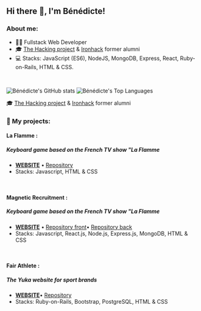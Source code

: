 ## Hi there 👋, I'm Bénédicte!

### About me:

- 🙆‍♀️ Fullstack Web Developer 
- 🎓 [The Hacking project] & [Ironhack] former alumni
- 💻 Stacks: JavaScript (ES6), NodeJS, MongoDB, Express, React, Ruby-on-Rails, HTML & CSS.

<br/>

![Bénédicte's GitHub stats][vercel stats]
![Bénédicte's Top Languages][vercel language]

🎓 [The Hacking project] & [Ironhack] former alumni

[Ironhack]: https://ironhack.com
[The Hacking project]: https://www.thehackingproject.org/

[vercel language]: https://github-readme-stats.vercel.app/api/top-langs/?username=BenedicteCn&langs_count=8&theme=omni&layout=compact
[vercel stats]: https://github-readme-stats.vercel.app/api?username=BenedicteCn&theme=omni&show_icons=true

### 🌱 My projects: 

#### La Flamme : 
##### Keyboard game based on the French TV show "La Flamme 
- [**WEBSITE**](https://benedictecn.github.io/La_Flamme_JSGame/) • [Repository](https://github.com/BenedicteCn/La_Flamme_JSGame)
- Stacks: Javascript, HTML & CSS 
<br/>

#### Magnetic Recruitment : 
##### Keyboard game based on the French TV show "La Flamme 
- [**WEBSITE**](https://magnetic-recruitment.netlify.app/) • [Repository front](https://github.com/BenedicteCn/magnetic-recrutment-front)• [Repository back](https://github.com/BenedicteCn/magnetic-recrutment-back)
- Stacks: Javascript, React.js, Node.js, Express.js, MongoDB, HTML & CSS
<br/>

#### Fair Athlete : 
##### The Yuka website for sport brands
- [**WEBSITE**](https://yuka-sport-main2.herokuapp.com/)• [Repository](https://github.com/BenedicteCn/Fair-Athlete)
- Stacks: Ruby-on-Rails, Bootstrap, PostgreSQL, HTML & CSS

<!--

Here are some ideas to get you started:

- 🔭 I’m currently working on ...
- 🌱 I’m currently learning ...
- 👯 I’m looking to collaborate on ...
- 🤔 I’m looking for help with ...
- 💬 Ask me about ...
- 📫 How to reach me: ...
- 😄 Pronouns: ...
- ⚡ Fun fact: ...
-->
